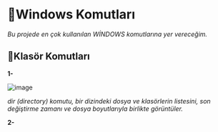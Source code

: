 # 🔵Windows Komutları

*Bu projede en çok kullanılan WİNDOWS komutlarına yer vereceğim.* 

## 🔴Klasör Komutları

**1-**

![image](https://github.com/user-attachments/assets/ee57653b-3913-474b-9977-9cee1423bbe2)

*dir (directory) komutu, bir dizindeki dosya ve klasörlerin listesini, son değiştirme zamanı ve dosya boyutlarıyla birlikte görüntüler.*

**2-**






